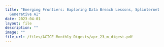 ```yaml
---
title: "Emerging Frontiers: Exploring Data Breach Lessons, Splinternet Risks and
  Generative AI"
date: 2023-04-01
layout: file
description: ""
image: ""
file_url: /files/ACICE Monthly Digests/apr_23_m_digest.pdf
---
```

